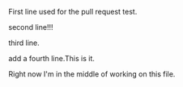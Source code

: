 First line used for the pull request test.

second line!!!

third line.

add a fourth line.This is it.

Right now I'm in the middle of working on this file.